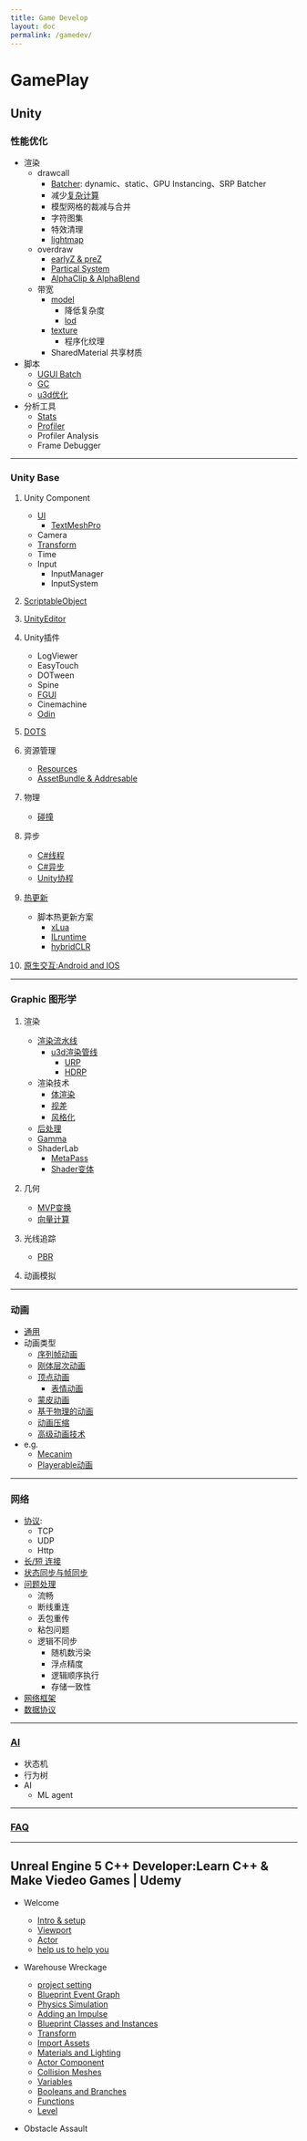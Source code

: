 ```yaml
---
title: Game Develop
layout: doc
permalink: /gamedev/
---
```


# GamePlay

## Unity

### 性能优化
- 渲染
    - drawcall
        - [Batcher](./render/render-batch.md): dynamic、static、GPU Instancing、SRP Batcher
        - 减少[复杂计算](./render/render-shader.md)
        - 模型网格的裁减与合并
	    - 字符图集
	    - 特效清理
        - [lightmap](./u3d/u3d-lightmap.md)        
    - overdraw
	    - [earlyZ & preZ](./render/render-earlyZ-and-preZ.md)
        - [Partical System](./u3d/u3d-ParticalSystem.md)
        - [AlphaClip & AlphaBlend](./render/render-AlphaClip-and-AlphaBlend.md)
    - 带宽
        - [model](./art/art-Modeling.md)
            - 降低复杂度
	        - [lod](./u3d/u3d-lod.md)
        - [texture](./art/art-texture.md)
            - 程序化纹理 
        - SharedMaterial 共享材质
- 脚本
    - [UGUI Batch](./u3d/u3d-render-ugui.md)
    - [GC](./cs/clr-gc.md)
    - [u3d优化](./u3d/u3d-optimize.md)
- 分析工具
    - [Stats](./u3d/u3d-stats.md)
    - [Profiler](./u3d/u3d-profiler.md)			
    - Profiler Analysis
    - Frame Debugger

---
### Unity Base
1. Unity Component
    - [UI](./u3d/u3d-ugui.md)  
        - [TextMeshPro](./u3d/u3d-textmeshpro.md)  
    - Camera  
    - [Transform](./render/render-transformation.md)  
    - Time  
    - Input
	    - InputManager
	    - InputSystem
2. [ScriptableObject](./u3d/u3d-ScriptableObject.md)

3. [UnityEditor](./u3d/u3d-editor-scripting.md)

4. Unity插件
    - LogViewer
    - EasyTouch
    - DOTween
	- Spine
    - [FGUI](./u3d/u3d-fgui.md)
    - Cinemachine
	- [Odin](./u3d/u3d-odin.md)

5. [DOTS](./u3d/u3d-dots.md)

6. 资源管理
    - [Resources](./u3d/u3d-resources.md)
    - [AssetBundle & Addresable](./u3d/u3d-addresable.md)

7. 物理
	- [碰撞](./physics/physics-collision.md)

8. 异步
    - [C#线程](./cs/cs-thread.md)
    - [C#异步](./cs/cs-async.md)
    - [Unity协程](./u3d/u3d-corotinue.md)
	
9. [热更新](./u3d/u3d-hotpatch.md)
	- 脚本热更新方案
	    - [xLua](./u3d/u3d-hotpatch-xlua.md)
	    - [ILruntime](./u3d/u3d-hotpatch-ilruntime.md)
	    - [hybridCLR](./u3d/u3d-hotpatch-hybridclr.md)

10. [原生交互:Android and IOS](./u3d/u3d-Android-and-IOS.md)

---
### Graphic 图形学
1. 渲染
    - [渲染流水线](./render/render-Pipeline.md)
        - [u3d渲染管线](./u3d//u3d-pipeline-base.md)
            - [URP](./u3d/u3d-pipeline-URP.md)
            - [HDRP](./u3d/u3d-pipeline-HDRP.md)
    - 渲染技术
	    - [体渲染](./render/render-volume.md)
	    - [视差](./render/render-parallax.md)
	    - [风格化](./render/render-stylized.md)
	- [后处理](./render/render-postprocess.md)
	- [Gamma](./render/render-gamma.md)
	- ShaderLab
	    - [MetaPass](./u3d/shaderlab-metapass.md)
		- [Shader变体](./u3d/shaderlab-variant.md)

2. 几何
	- [MVP变换](./render/render-mvp.md)
	- [向量计算](./render/render-transformation.md)
3. 光线追踪
	- [PBR](./render/render-pbr.md)
4. 动画模拟

---
### 动画
- [通用](./anime/anime-index.md)
- 动画类型
	- [序列帧动画](./anime/anime-sequence.md)
    - [刚体层次动画](./anime/anime-rigid.md)
    - [顶点动画](./anime/anime-vertex.md)
        - [表情动画](./anime/anime-morph.md)
    - [蒙皮动画](./anime/anime-skeletal.md)
    - [基于物理的动画](./anime/anime-physics.md)
    - [动画压缩](./anime/anime-pressed.md)
    - [高级动画技术](./anime/anime-tech.md)
- e.g.
	- [Mecanim](./u3d/u3d-anim-mecanim.md)
	- [Playerable动画](./u3d/u3d-anim-playable.md)

---
### 网络
- [协议](./network/net-proto-net.md):
    - TCP
    - UDP
    - Http
- [长/短 连接](./network/net-link.md)
- [状态同步与帧同步](./network/net-sync.md)
- [问题处理](./network/net-problem.md)
    - 流畅
    - 断线重连
    - 丢包重传
    - 粘包问题
    - 逻辑不同步
        - 随机数污染
		- 浮点精度
		- 逻辑顺序执行
		- 存储一致性
- [网络框架](./network/net-frame.md)
- [数据协议](./network/net-proto-data.md)

---
### [AI](./u3d/u3d-ai.md)
- 状态机
- 行为树
- AI
    - ML agent

---
### [FAQ](./FAQ.md)

---
## Unreal Engine 5 C++ Developer:Learn C++ & Make Viedeo Games | Udemy
- Welcome
    - [Intro & setup](./ue5/ue5-Intro-and%20Setup.md)
    - [Viewport](./ue5/ue5-editor-navigate-viewport.md)
    - [Actor](./ue5/ue5-blueprint-actor.md)
	- [help us to help you](./ue5/ue5-FAQ.md)

- Warehouse Wreckage
	- [project setting](./ue5/ue5-editor-setting-project.md)
	- [Blueprint Event Graph](./ue5/ue5-blueprint-event-graph.md)
	- [Physics Simulation](./ue5/ue5-physics-base.md)
	- [Adding an Impulse](./ue5/ue5-physics-force.md)
	- [Blueprint Classes and Instances](./ue5/ue5-blueprint-class.md)
    - [Transform](./ue5/ue5-transformation.md)
	- [Import Assets](./ue5/ue5-editor-import-assets.md)
	- [Materials and Lighting](./ue5/ue5-render-material-and-light.md)
	- [Actor Component](./ue5/ue5-component-base.md)
	- [Collision Meshes](./ue5/ue5-physics-collision.md)
	- [Variables](./ue5/ue5-blueprint-variable.md)
	- [Booleans and Branches](./ue5/ue5-blueprint-branch.md)
	- [Functions](./ue5/ue5-blueprint-function.md)
    - [Level](./ue5/ue5-blueprint-level.md)

- Obstacle Assault